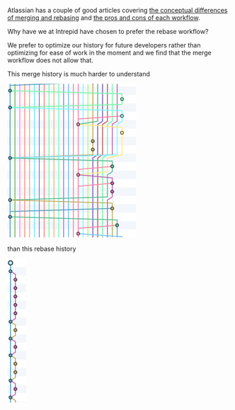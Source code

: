 Atlassian has a couple of good articles covering [the conceptual differences of merging and rebasing](https://www.atlassian.com/git/tutorials/merging-vs-rebasing) and [the pros and cons of each workflow](https://www.atlassian.com/git/articles/git-team-workflows-merge-or-rebase/).

Why have we at Intrepid have chosen to prefer the rebase workflow?

We prefer to optimize our history for future developers rather than optimizing for ease of work in the moment and we find that the merge workflow does not allow that.

This merge history is much harder to understand

![messy](images/why-rebase/merge-flow.png)

than this rebase history

![clean](images/why-rebase/rebase-flow.png)
